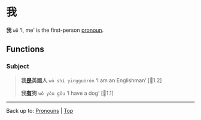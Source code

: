 # 我

**我** `wǒ` ‘I, me’ is the first-person [pronoun](index.md).

## Functions

### Subject

> **我[是](../verbs/是.md)英國人** `wǒ shì yīngguórén` ‘I am an Englishman’ \[🦉1.2\]
> 
> **我[有](../verbs/有.md)狗**  `wǒ yǒu gǒu` ‘I have a dog’ \[🦉1.1\]

----

Back up to: [Pronouns](index.md) | [Top](../index.md)

